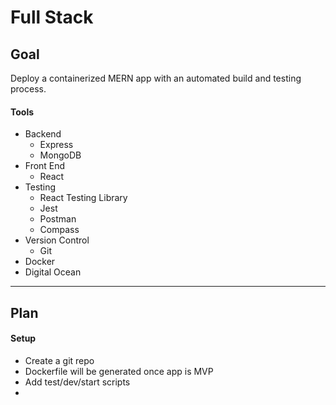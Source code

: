 # Full Stack

## Goal
Deploy a containerized MERN app with an automated build and testing process.

#### Tools
- Backend
  - Express
  - MongoDB
- Front End
  - React
- Testing
  - React Testing Library
  - Jest
  - Postman
  - Compass
- Version Control
  - Git
- Docker
- Digital Ocean

---

## Plan

#### Setup
- Create a git repo
- Dockerfile will be generated once app is MVP
- Add test/dev/start scripts
- 